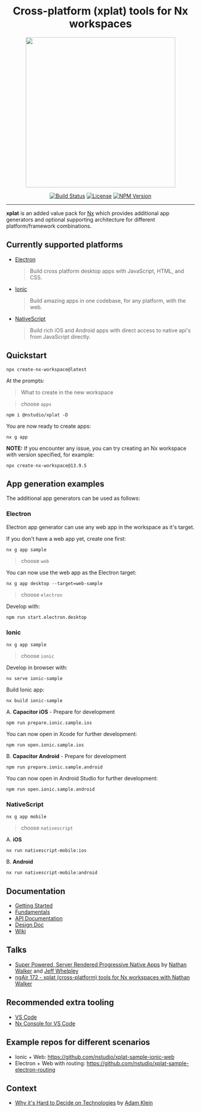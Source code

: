 <h1 align="center">Cross-platform (xplat) tools for Nx workspaces</h1>
<p align="center"><img src="https://raw.githubusercontent.com/nstudio/xplat/master/xplat-logo.png" align="center" width="400"></p>
<div align="center">

[![Build Status](https://travis-ci.org/nstudio/xplat.svg?branch=master)](https://travis-ci.org/nstudio/xplat)
[![License](https://img.shields.io/npm/l/@nstudio/schematics.svg?style=flat-square)]()
[![NPM Version](https://badge.fury.io/js/%40nstudio%2Fschematics.svg)](https://www.npmjs.com/@nstudio/schematics)

</div>
<hr>

**xplat** is an added value pack for [Nx](https://nrwl.io/nx) which provides additional app generators and optional supporting architecture for different platform/framework combinations.

## Currently supported platforms

- [Electron](https://electronjs.org/)
  > Build cross platform desktop apps with JavaScript, HTML, and CSS.
- [Ionic](https://ionicframework.com/)
  > Build amazing apps in one codebase, for any platform, with the web.
- [NativeScript](https://www.nativescript.org/)
  > Build rich iOS and Android apps with direct access to native api's from JavaScript directly.

## Quickstart

```
npx create-nx-workspace@latest
```

At the prompts:

> What to create in the new workspace

> choose `apps`

```
npm i @nstudio/xplat -D
```

You are now ready to create apps:

```
nx g app
```

**NOTE:** If you encounter any issue, you can try creating an Nx workspace with version specified, for example:

```
npx create-nx-workspace@13.9.5
```

## App generation examples

The additional app generators can be used as follows:

### Electron

Electron app generator can use any web app in the workspace as it's target.

If you don't have a web app yet, create one first:

```
nx g app sample
```

> choose `web`

You can now use the web app as the Electron target:

```
nx g app desktop --target=web-sample
```

> choose `electron`

Develop with:

```
npm run start.electron.desktop
```

### Ionic

```
nx g app sample
```

> choose `ionic`

Develop in browser with:

```
nx serve ionic-sample
```

Build Ionic app:

```
nx build ionic-sample
```

A. **Capacitor iOS** - Prepare for development

```
npm run prepare.ionic.sample.ios
```

You can now open in Xcode for further development:

```
npm run open.ionic.sample.ios
```

B. **Capacitor Android** - Prepare for development

```
npm run prepare.ionic.sample.android
```

You can now open in Android Studio for further development:

```
npm run open.ionic.sample.android
```

### NativeScript

```
nx g app mobile
```

> choose `nativescript`

A. **iOS**

```
nx run nativescript-mobile:ios
```

B. **Android**

```
nx run nativescript-mobile:android
```

## Documentation

- [Getting Started](https://nstudio.io/xplat/getting-started)
- [Fundamentals](https://nstudio.io/xplat/fundamentals)
- [API Documentation](https://nstudio.io/xplat/api)
- [Design Doc](https://t.co/z2lRxOBFAg)
- [Wiki](https://github.com/nstudio/xplat/wiki/FAQ)

## Talks

- [Super Powered, Server Rendered Progressive Native Apps](https://www.youtube.com/watch?v=EqqNexmu3Ug) by [Nathan Walker](http://github.com/NathanWalker) and [Jeff Whelpley](https://github.com/jeffwhelpley)
- [ngAir 172 - xplat (cross-platform) tools for Nx workspaces with Nathan Walker](https://www.youtube.com/watch?v=0I8D25nab5c)

## Recommended extra tooling

- [VS Code](https://code.visualstudio.com/)
- [Nx Console for VS Code](https://marketplace.visualstudio.com/items?itemName=nrwl.angular-console)

## Example repos for different scenarios

- Ionic + Web: https://github.com/nstudio/xplat-sample-ionic-web
- Electron + Web with routing: https://github.com/nstudio/xplat-sample-electron-routing

## Context

- [Why it's Hard to Decide on Technologies](https://medium.com/@adamklein_66511/why-its-hard-to-decide-on-technologies-9d67b6adf157) by [Adam Klein](https://github.com/adamkleingit)

